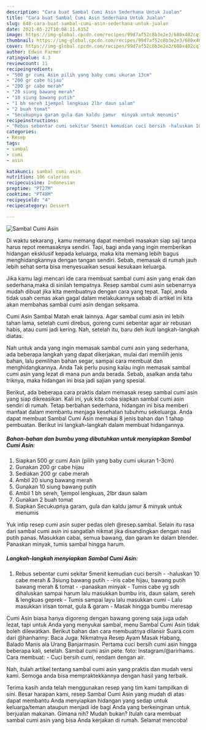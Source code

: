 ```yaml
---
description: "Cara buat Sambal Cumi Asin Sederhana Untuk Jualan"
title: "Cara buat Sambal Cumi Asin Sederhana Untuk Jualan"
slug: 648-cara-buat-sambal-cumi-asin-sederhana-untuk-jualan
date: 2021-05-22T10:08:11.635Z
image: https://img-global.cpcdn.com/recipes/99d7af52c8b3e2e3/680x482cq70/sambal-cumi-asin-foto-resep-utama.jpg
thumbnail: https://img-global.cpcdn.com/recipes/99d7af52c8b3e2e3/680x482cq70/sambal-cumi-asin-foto-resep-utama.jpg
cover: https://img-global.cpcdn.com/recipes/99d7af52c8b3e2e3/680x482cq70/sambal-cumi-asin-foto-resep-utama.jpg
author: Edwin Farmer
ratingvalue: 4.3
reviewcount: 11
recipeingredient:
- "500 gr cumi Asin pilih yang baby cumi ukuran 13cm"
- "200 gr cabe hijau"
- "200 gr cabe merah"
- "20 siung bawang merah"
- "10 siung bawang putih"
- "1 bh sereh 1jempol lengkuas 2lbr daun salam"
- "2 buah tomat"
- "Secukupnya garam gula dan kaldu jamur  minyak untuk menumis"
recipeinstructions:
- "Rebus sebentar cumi sekitar 5menit kemudian cuci bersih -haluskan 10 cabe merah &amp; 3siung bawang putih -iris cabe hijau, bawang putih bawang merah &amp; tomat -panaskan minyak Tumis cabe yg sdh dihaluskan sampai harum lalu masukkan bumbu iris, daun salam, sereh &amp; lengkuas geprek Tumis sampai layu lalu masukkan cumi Lalu masukkan irisan tomat, gula &amp; garam Masak hingga bumbu meresap"
categories:
- Resep
tags:
- sambal
- cumi
- asin

katakunci: sambal cumi asin 
nutrition: 106 calories
recipecuisine: Indonesian
preptime: "PT27M"
cooktime: "PT48M"
recipeyield: "4"
recipecategory: Dessert

---
```



![Sambal Cumi Asin](https://img-global.cpcdn.com/recipes/99d7af52c8b3e2e3/680x482cq70/sambal-cumi-asin-foto-resep-utama.jpg)

Di waktu  sekarang , kamu memang dapat membeli masakan siap saji tanpa harus repot memasaknya sendiri. Tapi, bagi anda yang ingin memberikan hidangan eksklusif kepada keluarga, maka kita memang lebih bagus menghidangkannya dengan tangan sendiri. Sebab, memasak di rumah jauh lebih sehat serta bisa menyesuaikan sesuai kesukaan keluarga.

Jika kamu lagi mencari ide cara membuat sambal cumi asin yang enak dan sederhana,maka di sinilah tempatnya. Resep sambal cumi asin  sebenarnya mudah dibuat jika kita membuatnya dengan cara yang tepat. Tapi, anda tidak usah cemas akan gagal dalam melakukannya 
sebab di artikel ini kita akan membahas sambal cumi asin dengan seksama.  

Cumi Asin Sambal Matah enak lainnya. Agar sambal cumi asin ini lebih tahan lama, setelah cumi direbus, goreng cumi sebentar agar air rebusan habis, atau cumi jadi kering. Nah, setelah itu, baru deh ikuti langkah-langkah diatas.

Nah untuk anda yang ingin memasak sambal cumi asin yang sederhana, ada beberapa langkah yang dapat dikerjakan, mulai dari memilih jenis bahan, lalu pemilihan bahan segar, sampai cara membuat dan menghidangkannya. Anda Tak perlu pusing kalau ingin memasak sambal cumi asin yang lezat di mana pun anda berada. Sebab, asalkan anda  tahu triknya, maka hidangan ini bisa jadi sajian yang spesial.

Berikut, ada beberapa cara praktis  dalam memasak resep sambal cumi asin yang siap dikreasikan. Kali ini, yuk kita coba siapkan sambal cumi asin sendiri di rumah. Tetap berbahan sederhana, hidangan ini bisa memberi manfaat dalam membantu menjaga kesehatan tubuhmu sekeluarga. Anda dapat membuat Sambal Cumi Asin memakai 8 jenis bahan dan 1 tahap pembuatan. Berikut ini langkah-langkah dalam membuat hidangannya.

<!--inarticleads1-->

##### Bahan-bahan dan bumbu yang dibutuhkan untuk menyiapkan Sambal Cumi Asin:

1. Siapkan 500 gr cumi Asin (pilih yang baby cumi ukuran 1-3cm)
1. Gunakan 200 gr cabe hijau
1. Sediakan 200 gr cabe merah
1. Ambil 20 siung bawang merah
1. Gunakan 10 siung bawang putih
1. Ambil 1 bh sereh, 1jempol lengkuas, 2lbr daun salam
1. Gunakan 2 buah tomat
1. Siapkan Secukupnya garam, gula dan kaldu jamur &amp; minyak untuk menumis


Yuk intip resep cumi asin super pedas oleh @resep.sambal. Selain itu rasa dari sambal cumi asin ini sangatlah nikmat jika disandingkan dengan nasi putih panas. Masukkan cabai, semua bawang, dan garam ke dalam blender. Panaskan minyak, tumis sambal hingga harum. 

<!--inarticleads2-->

##### Langkah-langkah menyiapkan Sambal Cumi Asin:

1. Rebus sebentar cumi sekitar 5menit kemudian cuci bersih - -haluskan 10 cabe merah &amp; 3siung bawang putih - -iris cabe hijau, bawang putih bawang merah &amp; tomat - -panaskan minyak - Tumis cabe yg sdh dihaluskan sampai harum lalu masukkan bumbu iris, daun salam, sereh &amp; lengkuas geprek - Tumis sampai layu lalu masukkan cumi - Lalu masukkan irisan tomat, gula &amp; garam - Masak hingga bumbu meresap


Cumi Asin biasa hanya digoreng dengan bawang goreng saja juga udah lezat, tapi untuk Anda yang menyukai sambal, menu Sambal Cumi Asin tidak boleh dilewatkan. Berikut bahan dan cara membuatnya dilansir Suara.com dari @hanhanny: Baca Juga: Nikmatnya Resep Ayam Masak Habang, Balado Manis ala Urang Banjarmasin. Pertama cuci bersih cumi asin hingga beberapa kali, setelah. Sambal cumi asin pete. foto: Instagram/@arirhams. Cara membuat: - Cuci bersih cumi, rendam dengan air. 

Nah, itulah artikel tentang  sambal cumi asin  yang praktis dan mudah versi kami. Semoga anda bisa mempraktekkannya dengan hasil yang terbaik. 

Terima kasih anda telah menggunakan resep yang tim kami tampilkan di sini. Besar harapan kami, resep  Sambal Cumi Asin yang mudah di atas dapat membantu Anda menyiapkan hidangan yang sedap untuk keluarga/teman ataupun menjadi ide bagi Anda yang berkeinginan untuk berjualan makanan. Gimana nih? Mudah bukan? Itulah cara membuat sambal cumi asin yang bisa Anda kerjakan di rumah. Selamat mencoba!

